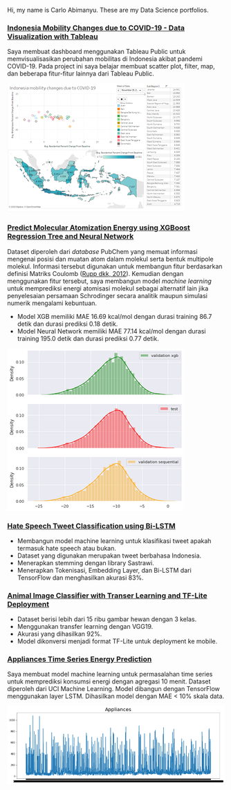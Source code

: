 Hi, my name is Carlo Abimanyu. These are my Data Science portfolios.

### [Indonesia Mobility Changes due to COVID-19 -  Data Visualization with Tableau](https://public.tableau.com/views/IndonesiamobilitychangesduetoCOVID-19/Dashboard?:language=en&:display_count=y&:origin=viz_share_link)
Saya membuat dashboard menggunakan Tableau Public untuk memvisualisasikan perubahan mobilitas di Indonesia akibat pandemi COVID-19. Pada project ini saya belajar membuat scatter plot, filter, map, dan beberapa fitur-fitur lainnya dari Tableau Public. <br>

![Screenshot dashboard](images/id-mobility-changes-tableau.png)

### [Predict Molecular Atomization Energy using XGBoost Regression Tree and Neural Network](#)
Dataset diperoleh dari *database* PubChem yang memuat informasi mengenai posisi dan muatan atom dalam molekul serta bentuk multipole molekul. Informasi tersebut digunakan untuk membangun fitur berdasarkan definisi Matriks Coulomb ([Rupp dkk, 2012](https://journals.aps.org/prl/abstract/10.1103/PhysRevLett.108.058301)). Kemudian dengan menggunakan fitur tersebut, saya membangun model *machine learning* untuk memprediksi energi atomisasi molekul sebagai alternatif lain jika penyelesaian persamaan Schrodinger secara analitik maupun simulasi numerik mengalami kebuntuan. 
* Model XGB memiliki MAE 16.69 kcal/mol dengan durasi training 86.7 detik dan durasi prediksi 0.18 detik.
* Model Neural Network memiliki MAE 77.14 kcal/mol dengan durasi training 195.0 detik dan durasi prediksi 0.77 detik. <br>

![Perbandingan distribusi energi hasil prediksi dengan data uji](images/predictall.png)

### [Hate Speech Tweet Classification using Bi-LSTM](#)
* Membangun model machine learning untuk klasifikasi tweet apakah termasuk hate speech atau bukan.
* Dataset yang digunakan merupakan tweet berbahasa Indonesia.
* Menerapkan stemming dengan library Sastrawi.
* Menerapkan Tokenisasi, Embedding Layer, dan Bi-LSTM dari TensorFlow dan menghasilkan akurasi 83%.

### [Animal Image Classifier with Transer Learning and TF-Lite Deployment](#)
* Dataset berisi lebih dari 15 ribu gambar hewan dengan 3 kelas.
* Menggunakan transfer learning dengan VGG19.
* Akurasi yang dihasilkan 92%.
* Model dikonversi menjadi format TF-Lite untuk deployment ke mobile.

### [Appliances Time Series Energy Prediction](#)
Saya membuat model machine learning untuk permasalahan time series untuk memprediksi konsumsi energi dengan agregasi 10 menit. Dataset diperoleh dari UCI Machine Learning. Model dibangun dengan TensorFlow menggunakan layer LSTM. Dihasilkan model dengan MAE < 10% skala data. <br>

![Perbandingan distribusi energi hasil prediksi dengan data uji](images/energy-appliances.png)
